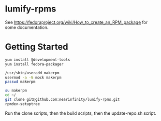 lumify-rpms
===========

See https://fedoraproject.org/wiki/How_to_create_an_RPM_package for some documentation.

# Getting Started

```bash
yum install @development-tools
yum install fedora-packager
```

```bash
/usr/sbin/useradd makerpm
usermod -a -G mock makerpm
passwd makerpm
```

```bash
su makerpm
cd ~/
git clone git@github.com:nearinfinity/lumify-rpms.git
rpmdev-setuptree
```

Run the clone scripts, then the build scripts, then the update-repo.sh script.
